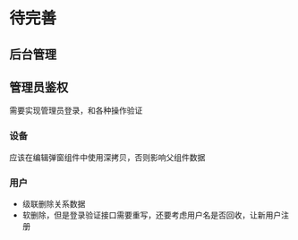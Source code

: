 # 待完善

## 后台管理

## 管理员鉴权

需要实现管理员登录，和各种操作验证

### 设备

应该在编辑弹窗组件中使用深拷贝，否则影响父组件数据

### 用户

- 级联删除关系数据
- 软删除，但是登录验证接口需要重写，还要考虑用户名是否回收，让新用户注册
